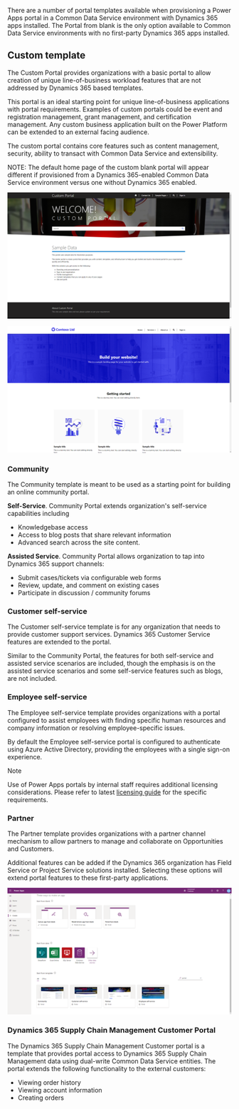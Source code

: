There are a number of portal templates available when provisioning a Power Apps portal in a Common Data Service environment with Dynamics 365 apps installed.  The Portal from blank is the only option available to Common Data Service environments with no first-party Dynamics 365 apps installed.

## Custom template

The Custom Portal provides organizations with a basic portal to allow creation of unique line-of-business workload features that are not addressed by Dynamics 365 based templates.

This portal is an ideal starting point for unique line-of-business applications with portal requirements. Examples of custom portals could be event and registration management, grant management, and certification management. Any custom business application built on the Power Platform can be extended to an external facing audience.

The custom portal contains core features such as content management, security, ability to transact with Common Data Service and extensibility.

NOTE: The default home page of the custom blank portal will appear different if provisioned from a Dynamics 365-enabled Common Data Service environment versus one without Dynamics 365 enabled.

![Dynamics 365 Apps - Custom Home Page](../media/custom-portal.png)

![Common Data Service only](../media/cds-blank-portal.png)

### Community  

The Community template is meant to be used as a starting point for building an online community portal.

**Self-Service**. Community Portal extends organization's self-service capabilities including

* Knowledgebase access
* Access to blog posts that share relevant information
* Advanced search across the site content.

**Assisted Service**. Community Portal allows organization to tap into Dynamics 365 support channels: 

* Submit cases/tickets via configurable web forms
* Review, update, and comment on existing cases
* Participate in discussion / community forums

### Customer self-service

The Customer self-service template is for any organization that needs to provide customer support services. Dynamics 365 Customer Service features are extended to the portal.

Similar to the Community Portal, the features for both self-service and assisted service scenarios are included, though the emphasis is on the assisted service scenarios and some self-service features such as blogs, are not included.

### Employee self-service

The Employee self-service template provides organizations with a portal configured to assist employees with finding specific human resources and company information or resolving employee-specific issues.

By default the Employee self-service portal is configured to authenticate using Azure Active Directory, providing the employees with a single sign-on experience.

> [!NOTE]
>
> Use of Power Apps portals by internal staff requires additional licensing considerations. Please refer to latest [licensing guide](https://go.microsoft.com/fwlink/?linkid=2085130) for the specific requirements. 

### Partner 

The Partner template provides organizations with a partner channel mechanism to allow partners to manage and collaborate on Opportunities and Customers.

Additional features can be added if the Dynamics 365 organization has Field Service or Project Service solutions installed. Selecting these options will extend portal features to these first-party applications.

![Portal Templates](../media/1-4-portal-templates.png)

### Dynamics 365 Supply Chain Management Customer Portal

The Dynamics 365 Supply Chain Management Customer portal is a template that provides portal access to Dynamics 365 Supply Chain Management data using dual-write Common Data Service entities.  The portal extends the following functionality to the external customers:

* Viewing order history
* Viewing account information
* Creating orders

